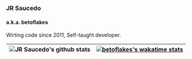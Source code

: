 ### JR Saucedo

#### a.k.a. betoflakes

Wirting code since 2011, Self-taught developer.

| <img align="center" src="https://github-readme-stats.vercel.app/api?username=betoflakes&show_icons=true&include_all_commits=true&theme=synthwave&hide_border=true&count_private=true" alt="JR Saucedo's github stats" /> | [![betoflakes's wakatime stats](https://github-readme-stats.vercel.app/api/wakatime?username=jrsaucedo&layout=compact&theme=synthwave)](https://wakatime.com/@jrsaucedo)
| ------------------------------------------------------------------------------------------------------------------------------------------------------------------------------------------------------------------------ | ------------------------------------------------------------------------------------------------------------------------------------------------------------------------- |
